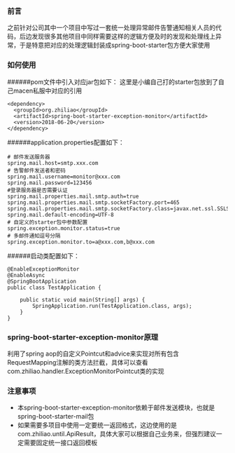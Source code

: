 
### 前言
之前针对公司其中一个项目中写过一套统一处理异常邮件告警通知相关人员的代码，后边发现很多其他项目中同样需要这样的逻辑方便及时的发现和处理线上异常，于是特意把对应的处理逻辑封装成spring-boot-starter包方便大家使用
### 如何使用
######pom文件中引入对应jar包如下：
这里是小编自己打的starter包放到了自己macen私服中对应的引用
```
<dependency>
  <groupId>org.zhiliao</groupId>
  <artifactId>spring-boot-starter-exception-monitor</artifactId>
  <version>2018-06-20</version>
</dependency>
```
######application.properties配置如下：
```
# 邮件发送服务器
spring.mail.host=smtp.xxx.com
# 告警邮件发送者和密码
spring.mail.username=monitor@xxx.com
spring.mail.password=123456
#登录服务器是否需要认证  
spring.mail.properties.mail.smtp.auth=true
spring.mail.properties.mail.smtp.socketFactory.port=465
spring.mail.properties.mail.smtp.socketFactory.class=javax.net.ssl.SSLSocketFactory
spring.mail.default-encoding=UTF-8
# 自定义的starter包中参数配置
spring.exception.monitor.status=true
# 多邮件通知逗号分隔
spring.exception.monitor.to=a@xxx.com,b@xxx.com
```
######启动类配置如下：
```
@EnableExceptionMonitor
@EnableAsync
@SpringBootApplication
public class TestApplication {

	public static void main(String[] args) {
		SpringApplication.run(TestApplication.class, args);
	}
}
```
### spring-boot-starter-exception-monitor原理
利用了spring aop的自定义Pointcut和advice来实现对所有包含RequestMapping注解的类方法拦截，具体可以查看com.zhiliao.handler.ExceptionMonitorPointcut类的实现
### 注意事项
- 本spring-boot-starter-exception-monitor依赖于邮件发送模块，也就是spring-boot-starter-mail包
- 如果需要多项目中使用一定要统一返回格式，这边使用的是com.zhiliao.until.ApiResult，具体大家可以根据自己业务来，但强烈建议一定需要固定统一接口返回模板

